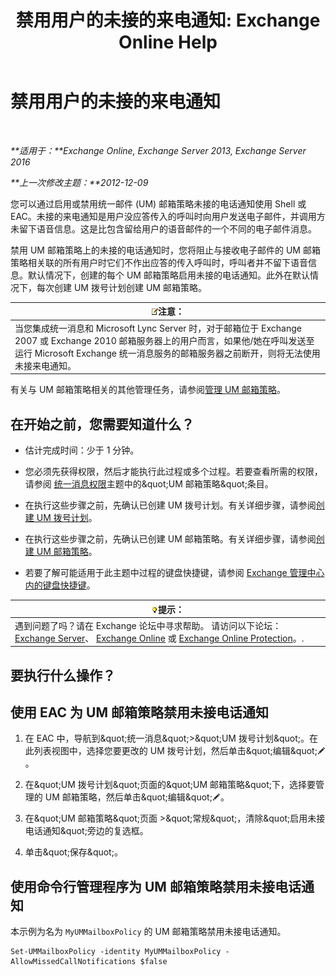 ﻿---
title: '禁用用户的未接的来电通知: Exchange Online Help'
TOCTitle: 禁用用户的未接的来电通知
ms:assetid: e54937d5-3074-454f-b561-e601fecfc6ad
ms:mtpsurl: https://technet.microsoft.com/zh-cn/library/JJ673570(v=EXCHG.150)
ms:contentKeyID: 52061429
ms.date: 05/23/2018
mtps_version: v=EXCHG.150
ms.translationtype: MT
---

# 禁用用户的未接的来电通知

 

_**适用于：**Exchange Online, Exchange Server 2013, Exchange Server 2016_

_**上一次修改主题：**2012-12-09_

您可以通过启用或禁用统一邮件 (UM) 邮箱策略未接的电话通知使用 Shell 或 EAC。未接的来电通知是用户没应答传入的呼叫时向用户发送电子邮件，并调用方未留下语音信息。这是比包含留给用户的语音邮件的一个不同的电子邮件消息。

禁用 UM 邮箱策略上的未接的电话通知时，您将阻止与接收电子邮件的 UM 邮箱策略相关联的所有用户时它们不作出应答的传入呼叫时，呼叫者并不留下语音信息。默认情况下，创建的每个 UM 邮箱策略启用未接的电话通知。此外在默认情况下，每次创建 UM 拨号计划创建 UM 邮箱策略。

<table>
<thead>
<tr class="header">
<th><img src="images/Bb124558.note(EXCHG.150).gif" title="注意" alt="注意" />注意：</th>
</tr>
</thead>
<tbody>
<tr class="odd">
<td>当您集成统一消息和 Microsoft Lync Server 时，对于邮箱位于 Exchange 2007 或 Exchange 2010 邮箱服务器上的用户而言，如果他/她在呼叫发送至运行 Microsoft Exchange 统一消息服务的邮箱服务器之前断开，则将无法使用未接来电通知。</td>
</tr>
</tbody>
</table>


有关与 UM 邮箱策略相关的其他管理任务，请参阅[管理 UM 邮箱策略](manage-a-um-mailbox-policy-exchange-2013-help.md)。

## 在开始之前，您需要知道什么？

  - 估计完成时间：少于 1 分钟。

  - 您必须先获得权限，然后才能执行此过程或多个过程。若要查看所需的权限，请参阅 [统一消息权限](unified-messaging-permissions-exchange-2013-help.md)主题中的\&quot;UM 邮箱策略\&quot;条目。

  - 在执行这些步骤之前，先确认已创建 UM 拨号计划。有关详细步骤，请参阅[创建 UM 拨号计划](create-a-um-dial-plan-exchange-2013-help.md)。

  - 在执行这些步骤之前，先确认已创建 UM 邮箱策略。有关详细步骤，请参阅[创建 UM 邮箱策略](create-a-um-mailbox-policy-exchange-2013-help.md)。

  - 若要了解可能适用于此主题中过程的键盘快捷键，请参阅 [Exchange 管理中心内的键盘快捷键](keyboard-shortcuts-in-the-exchange-admin-center-exchange-online-protection-help.md)。

<table>
<thead>
<tr class="header">
<th><img src="images/Bb124558.tip(EXCHG.150).gif" title="提示" alt="提示" />提示：</th>
</tr>
</thead>
<tbody>
<tr class="odd">
<td>遇到问题了吗？请在 Exchange 论坛中寻求帮助。 请访问以下论坛：<a href="https://go.microsoft.com/fwlink/p/?linkid=60612">Exchange Server</a>、 <a href="https://go.microsoft.com/fwlink/p/?linkid=267542">Exchange Online</a> 或 <a href="https://go.microsoft.com/fwlink/p/?linkid=285351">Exchange Online Protection</a>。.</td>
</tr>
</tbody>
</table>


## 要执行什么操作？

## 使用 EAC 为 UM 邮箱策略禁用未接电话通知

1.  在 EAC 中，导航到\&quot;统一消息\&quot;\>\&quot;UM 拨号计划\&quot;。在此列表视图中，选择您要更改的 UM 拨号计划，然后单击\&quot;编辑\&quot;![编辑图标](images/Bb124582.6f53ccb2-1f13-4c02-bea0-30690e6ea71d(EXCHG.150).gif "编辑图标")。

2.  在\&quot;UM 拨号计划\&quot;页面的\&quot;UM 邮箱策略\&quot;下，选择要管理的 UM 邮箱策略，然后单击\&quot;编辑\&quot;![编辑图标](images/Bb124582.6f53ccb2-1f13-4c02-bea0-30690e6ea71d(EXCHG.150).gif "编辑图标")。

3.  在\&quot;UM 邮箱策略\&quot;页面 \>\&quot;常规\&quot;，清除\&quot;启用未接电话通知\&quot;旁边的复选框。

4.  单击\&quot;保存\&quot;。

## 使用命令行管理程序为 UM 邮箱策略禁用未接电话通知

本示例为名为 `MyUMMailboxPolicy` 的 UM 邮箱策略禁用未接电话通知。

    Set-UMMailboxPolicy -identity MyUMMailboxPolicy -AllowMissedCallNotifications $false

